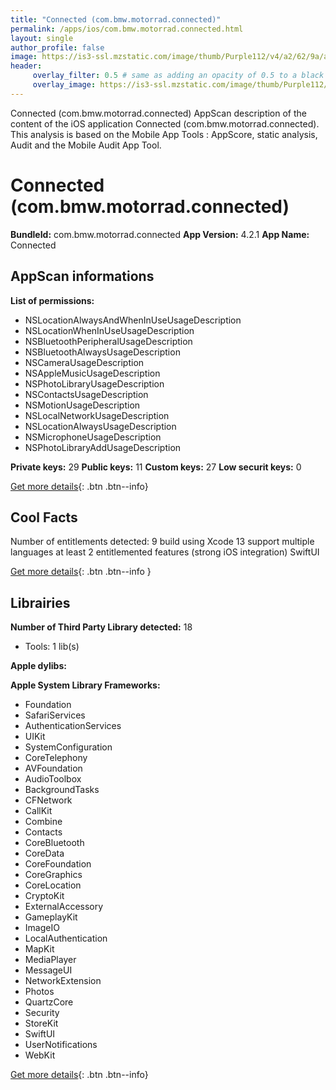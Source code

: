 ```yaml
---
title: "Connected (com.bmw.motorrad.connected)"
permalink: /apps/ios/com.bmw.motorrad.connected.html
layout: single
author_profile: false
image: https://is3-ssl.mzstatic.com/image/thumb/Purple112/v4/a2/62/9a/a2629a4b-49e7-9eeb-7a63-7fa03581ab57/AppIcon-0-1x_U007emarketing-0-4-0-0-0-85-220.png/512x512bb.jpg
header: 
     overlay_filter: 0.5 # same as adding an opacity of 0.5 to a black background
     overlay_image: https://is3-ssl.mzstatic.com/image/thumb/Purple112/v4/a2/62/9a/a2629a4b-49e7-9eeb-7a63-7fa03581ab57/AppIcon-0-1x_U007emarketing-0-4-0-0-0-85-220.png/512x512bb.jpg
---
```

Connected (com.bmw.motorrad.connected) AppScan description of the content of the iOS application Connected (com.bmw.motorrad.connected). This analysis is based on the Mobile App Tools : AppScore, static analysis, Audit and the Mobile Audit App Tool.

# Connected (com.bmw.motorrad.connected)

**BundleId:** com.bmw.motorrad.connected
**App Version:** 4.2.1
**App Name:** Connected


## AppScan informations 

**List of permissions:** 
- NSLocationAlwaysAndWhenInUseUsageDescription
- NSLocationWhenInUseUsageDescription
- NSBluetoothPeripheralUsageDescription
- NSBluetoothAlwaysUsageDescription
- NSCameraUsageDescription
- NSAppleMusicUsageDescription
- NSPhotoLibraryUsageDescription
- NSContactsUsageDescription
- NSMotionUsageDescription
- NSLocalNetworkUsageDescription
- NSLocationAlwaysUsageDescription
- NSMicrophoneUsageDescription
- NSPhotoLibraryAddUsageDescription
  
  
**Private keys:** 29
**Public keys:** 11
**Custom keys:** 27
**Low securit keys:** 0
  
[Get more details](/pricing.html){: .btn .btn--info}

## Cool Facts

Number of entitlements detected: 9
build using Xcode 13
support multiple languages
at least 2 entitlemented features (strong iOS integration)
SwiftUI
  
[Get more details](/pricing.html){: .btn .btn--info }

## Librairies 
**Number of Third Party Library detected:** 18
- Tools: 1 lib(s)


**Apple dylibs:**


**Apple System Library Frameworks:**
- Foundation
- SafariServices
- AuthenticationServices
- UIKit
- SystemConfiguration
- CoreTelephony
- AVFoundation
- AudioToolbox
- BackgroundTasks
- CFNetwork
- CallKit
- Combine
- Contacts
- CoreBluetooth
- CoreData
- CoreFoundation
- CoreGraphics
- CoreLocation
- CryptoKit
- ExternalAccessory
- GameplayKit
- ImageIO
- LocalAuthentication
- MapKit
- MediaPlayer
- MessageUI
- NetworkExtension
- Photos
- QuartzCore
- Security
- StoreKit
- SwiftUI
- UserNotifications
- WebKit


  
[Get more details](/pricing.html){: .btn .btn--info}

